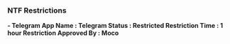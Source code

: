 ### NTF Restrictions 
<b>
  - Telegram 
 App Name : Telegram 
Status : Restricted
Restriction Time : 1 hour
Restriction Approved By : Moco
</b>


